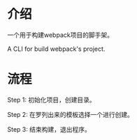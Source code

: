 # 介绍

一个用于构建webpack项目的脚手架。

A CLI for build webpack's project.

# 流程

Step 1:
初始化项目，创建目录。

Step 2:
在罗列出来的模板选择一个进行创建。

Step 3:
结束构建，退出程序。
